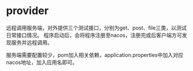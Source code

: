 
# provider

远程调用服务端，对外提供三个测试接口，分别为get、post、file三类，以测试日常接口情况。
程序启动后，会将程序注册至nacos，注册完成后客户端方可发现服务并远程调用。

服务端需要配置较少，pom加入相关依赖，application.properties中加入对应nacos地址，加入应用名即可。



